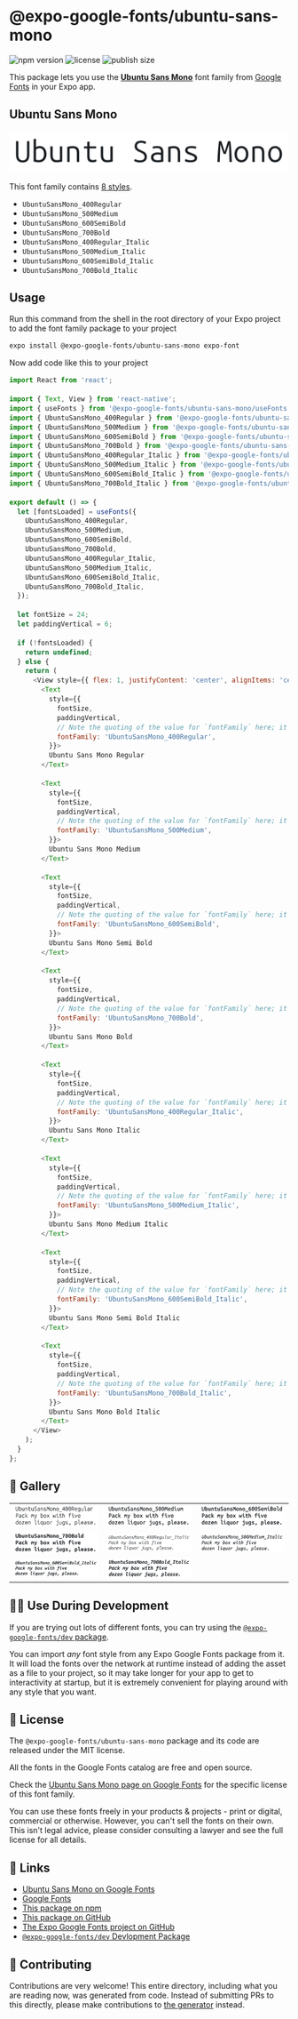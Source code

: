 # @expo-google-fonts/ubuntu-sans-mono

![npm version](https://flat.badgen.net/npm/v/@expo-google-fonts/ubuntu-sans-mono)
![license](https://flat.badgen.net/github/license/expo/google-fonts)
![publish size](https://flat.badgen.net/packagephobia/install/@expo-google-fonts/ubuntu-sans-mono)

This package lets you use the [**Ubuntu Sans Mono**](https://fonts.google.com/specimen/Ubuntu+Sans+Mono) font family from [Google Fonts](https://fonts.google.com/) in your Expo app.

## Ubuntu Sans Mono

![Ubuntu Sans Mono](./font-family.png)

This font family contains [8 styles](#-gallery).

- `UbuntuSansMono_400Regular`
- `UbuntuSansMono_500Medium`
- `UbuntuSansMono_600SemiBold`
- `UbuntuSansMono_700Bold`
- `UbuntuSansMono_400Regular_Italic`
- `UbuntuSansMono_500Medium_Italic`
- `UbuntuSansMono_600SemiBold_Italic`
- `UbuntuSansMono_700Bold_Italic`

## Usage

Run this command from the shell in the root directory of your Expo project to add the font family package to your project
```sh
expo install @expo-google-fonts/ubuntu-sans-mono expo-font
```

Now add code like this to your project
```js
import React from 'react';

import { Text, View } from 'react-native';
import { useFonts } from '@expo-google-fonts/ubuntu-sans-mono/useFonts';
import { UbuntuSansMono_400Regular } from '@expo-google-fonts/ubuntu-sans-mono/400Regular';
import { UbuntuSansMono_500Medium } from '@expo-google-fonts/ubuntu-sans-mono/500Medium';
import { UbuntuSansMono_600SemiBold } from '@expo-google-fonts/ubuntu-sans-mono/600SemiBold';
import { UbuntuSansMono_700Bold } from '@expo-google-fonts/ubuntu-sans-mono/700Bold';
import { UbuntuSansMono_400Regular_Italic } from '@expo-google-fonts/ubuntu-sans-mono/400Regular_Italic';
import { UbuntuSansMono_500Medium_Italic } from '@expo-google-fonts/ubuntu-sans-mono/500Medium_Italic';
import { UbuntuSansMono_600SemiBold_Italic } from '@expo-google-fonts/ubuntu-sans-mono/600SemiBold_Italic';
import { UbuntuSansMono_700Bold_Italic } from '@expo-google-fonts/ubuntu-sans-mono/700Bold_Italic';

export default () => {
  let [fontsLoaded] = useFonts({
    UbuntuSansMono_400Regular,
    UbuntuSansMono_500Medium,
    UbuntuSansMono_600SemiBold,
    UbuntuSansMono_700Bold,
    UbuntuSansMono_400Regular_Italic,
    UbuntuSansMono_500Medium_Italic,
    UbuntuSansMono_600SemiBold_Italic,
    UbuntuSansMono_700Bold_Italic,
  });

  let fontSize = 24;
  let paddingVertical = 6;

  if (!fontsLoaded) {
    return undefined;
  } else {
    return (
      <View style={{ flex: 1, justifyContent: 'center', alignItems: 'center' }}>
        <Text
          style={{
            fontSize,
            paddingVertical,
            // Note the quoting of the value for `fontFamily` here; it expects a string!
            fontFamily: 'UbuntuSansMono_400Regular',
          }}>
          Ubuntu Sans Mono Regular
        </Text>

        <Text
          style={{
            fontSize,
            paddingVertical,
            // Note the quoting of the value for `fontFamily` here; it expects a string!
            fontFamily: 'UbuntuSansMono_500Medium',
          }}>
          Ubuntu Sans Mono Medium
        </Text>

        <Text
          style={{
            fontSize,
            paddingVertical,
            // Note the quoting of the value for `fontFamily` here; it expects a string!
            fontFamily: 'UbuntuSansMono_600SemiBold',
          }}>
          Ubuntu Sans Mono Semi Bold
        </Text>

        <Text
          style={{
            fontSize,
            paddingVertical,
            // Note the quoting of the value for `fontFamily` here; it expects a string!
            fontFamily: 'UbuntuSansMono_700Bold',
          }}>
          Ubuntu Sans Mono Bold
        </Text>

        <Text
          style={{
            fontSize,
            paddingVertical,
            // Note the quoting of the value for `fontFamily` here; it expects a string!
            fontFamily: 'UbuntuSansMono_400Regular_Italic',
          }}>
          Ubuntu Sans Mono Italic
        </Text>

        <Text
          style={{
            fontSize,
            paddingVertical,
            // Note the quoting of the value for `fontFamily` here; it expects a string!
            fontFamily: 'UbuntuSansMono_500Medium_Italic',
          }}>
          Ubuntu Sans Mono Medium Italic
        </Text>

        <Text
          style={{
            fontSize,
            paddingVertical,
            // Note the quoting of the value for `fontFamily` here; it expects a string!
            fontFamily: 'UbuntuSansMono_600SemiBold_Italic',
          }}>
          Ubuntu Sans Mono Semi Bold Italic
        </Text>

        <Text
          style={{
            fontSize,
            paddingVertical,
            // Note the quoting of the value for `fontFamily` here; it expects a string!
            fontFamily: 'UbuntuSansMono_700Bold_Italic',
          }}>
          Ubuntu Sans Mono Bold Italic
        </Text>
      </View>
    );
  }
};

```

## 🔡 Gallery


||||
|-|-|-|
|![UbuntuSansMono_400Regular](.//400Regular/UbuntuSansMono_400Regular.ttf.png)|![UbuntuSansMono_500Medium](.//500Medium/UbuntuSansMono_500Medium.ttf.png)|![UbuntuSansMono_600SemiBold](.//600SemiBold/UbuntuSansMono_600SemiBold.ttf.png)||
|![UbuntuSansMono_700Bold](.//700Bold/UbuntuSansMono_700Bold.ttf.png)|![UbuntuSansMono_400Regular_Italic](.//400Regular_Italic/UbuntuSansMono_400Regular_Italic.ttf.png)|![UbuntuSansMono_500Medium_Italic](.//500Medium_Italic/UbuntuSansMono_500Medium_Italic.ttf.png)||
|![UbuntuSansMono_600SemiBold_Italic](.//600SemiBold_Italic/UbuntuSansMono_600SemiBold_Italic.ttf.png)|![UbuntuSansMono_700Bold_Italic](.//700Bold_Italic/UbuntuSansMono_700Bold_Italic.ttf.png)|||


## 👩‍💻 Use During Development

If you are trying out lots of different fonts, you can try using the [`@expo-google-fonts/dev` package](https://github.com/expo/google-fonts/tree/master/font-packages/dev#readme).

You can import *any* font style from any Expo Google Fonts package from it. It will load the fonts
over the network at runtime instead of adding the asset as a file to your project, so it may take longer
for your app to get to interactivity at startup, but it is extremely convenient
for playing around with any style that you want.

## 📖 License

The `@expo-google-fonts/ubuntu-sans-mono` package and its code are released under the MIT license.

All the fonts in the Google Fonts catalog are free and open source.

Check the [Ubuntu Sans Mono page on Google Fonts](https://fonts.google.com/specimen/Ubuntu+Sans+Mono) for the specific license of this font family.

You can use these fonts freely in your products & projects - print or digital, commercial or otherwise. However, you can't sell the fonts on their own. This isn't legal advice, please consider consulting a lawyer and see the full license for all details.

## 🔗 Links

- [Ubuntu Sans Mono on Google Fonts](https://fonts.google.com/specimen/Ubuntu+Sans+Mono)
- [Google Fonts](https://fonts.google.com/)
- [This package on npm](https://www.npmjs.com/package/@expo-google-fonts/ubuntu-sans-mono)
- [This package on GitHub](https://github.com/expo/google-fonts/tree/master/font-packages/ubuntu-sans-mono)
- [The Expo Google Fonts project on GitHub](https://github.com/expo/google-fonts)
- [`@expo-google-fonts/dev` Devlopment Package](https://github.com/expo/google-fonts/tree/master/font-packages/dev)

## 🤝 Contributing

Contributions are very welcome! This entire directory, including what you are reading now, was generated from code. Instead of submitting PRs to this directly, please make contributions to [the generator](https://github.com/expo/google-fonts/tree/master/packages/generator) instead.
